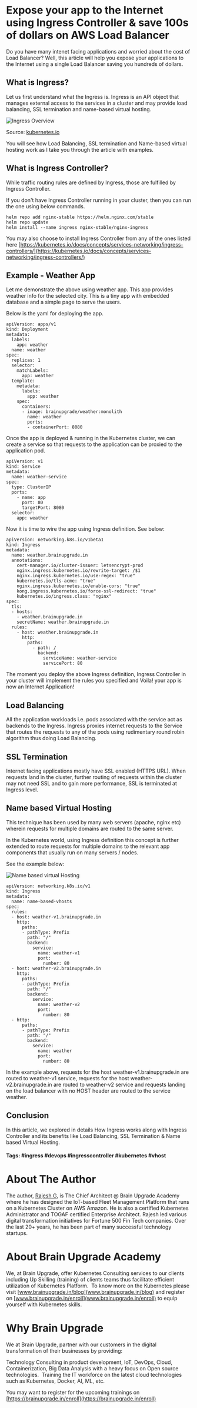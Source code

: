 # Expose your app to the Internet using Ingress Controller & save 100s of dollars on AWS Load Balancer

Do you have many intenet facing applications and worried about the cost of Load Balancer?  Well, this article will help you expose your applications to the Internet using a single Load Balancer saving you hundreds of dollars. 

## What is Ingress?

Let us first understand what the Ingress is.  Ingress is an API object that manages external access to the services in a cluster and may provide load balancing, SSL termination and name-based virtual hosting.

![Ingress Overview](./pictures/ingress.png)

Source: [kubernetes.io](https://kubernetes.io/docs/concepts/services-networking/ingress/)

You will see how Load Balancing, SSL termination and Name-based virtual hosting work as I take you through the article with examples.

## What is Ingress Controller?

While traffic routing rules are defined by Ingress, those are fulfilled by Ingress Controller.

If you don't have Ingress Controller running in your cluster, then you can run the one using below commands.

```
helm repo add nginx-stable https://helm.nginx.com/stable
helm repo update
helm install --name ingress nginx-stable/nginx-ingress
```

You may also choose to install Ingress Controller from any of the ones listed here [https://kubernetes.io/docs/concepts/services-networking/ingress-controllers/](https://kubernetes.io/docs/concepts/services-networking/ingress-controllers/)

## Example - Weather App

Let me demonstrate the above using weather app. This app provides weather info for the selected city. This is a tiny app with embedded database and a simple page to serve the users.

Below is the yaml for deploying the app.

```
apiVersion: apps/v1
kind: Deployment
metadata:
  labels:
    app: weather
  name: weather
spec:
  replicas: 1
  selector:
    matchLabels:
      app: weather
  template:
    metadata:
      labels:
        app: weather
    spec:
      containers:
      - image: brainupgrade/weather:monolith
        name: weather
        ports:
        - containerPort: 8080
```

Once the app is deployed & running in the Kubernetes cluster, we can create a service so that requests to the application can be proxied to the application pod. 

```
apiVersion: v1
kind: Service
metadata:
  name: weather-service
spec:
  type: ClusterIP
  ports:
    - name: app
      port: 80
      targetPort: 8080
  selector:
    app: weather
```

Now it is time to wire the app using Ingress definition.  See below:

```
apiVersion: networking.k8s.io/v1beta1 
kind: Ingress
metadata:
  name: weather.brainupgrade.in
  annotations:
    cert-manager.io/cluster-issuer: letsencrypt-prod
    nginx.ingress.kubernetes.io/rewrite-target: /$1
    nginx.ingress.kubernetes.io/use-regex: "true"
    kubernetes.io/tls-acme: "true"
    nginx.ingress.kubernetes.io/enable-cors: "true"
    kong.ingress.kubernetes.io/force-ssl-redirect: "true"
    kubernetes.io/ingress.class: "nginx"
spec:
  tls:
  - hosts:
    - weather.brainupgrade.in
    secretName: weather.brainupgrade.in
  rules:
    - host: weather.brainupgrade.in
      http:
        paths:
          - path: /
            backend:
              serviceName: weather-service
              servicePort: 80
```

The moment you deploy the above Ingress definition, Ingress Controller in your cluster will implement the rules you specified and Voila! your app is now an Internet Application!

## Load Balancing

All the application workloads i.e. pods associated with the service act as backends to the Ingress. Ingress proxies internet requests to the Service that routes the requests to any of the pods using rudimentary round robin algorithm thus doing Load Balancing.

## SSL Termination

Internet facing applications mostly have SSL enabled (HTTPS URL). When requests land in the cluster, further routing of requests within the cluster may not need SSL and to gain more performance, SSL is terminated at Ingress level.

## Name based Virtual Hosting

This technique has been used by many web servers (apache, nginx etc) wherein requests for multiple domains are routed to the same server.

In the Kubernetes world, using Ingress definition this concept is further extended to route requests for multiple domains to the relevant app components that usually run on many servers / nodes.

See the example below:

![Name based virtual Hosting](./pictures/name-based-vhosts.png)


```
apiVersion: networking.k8s.io/v1
kind: Ingress
metadata:
  name: name-based-vhosts
spec:
  rules:
  - host: weather-v1.brainupgrade.in
    http:
      paths:
      - pathType: Prefix
        path: "/"
        backend:
          service:
            name: weather-v1
            port:
              number: 80
  - host: weather-v2.brainupgrade.in
    http:
      paths:
      - pathType: Prefix
        path: "/"
        backend:
          service:
            name: weather-v2
            port:
              number: 80
  - http:
      paths:
      - pathType: Prefix
        path: "/"
        backend:
          service:
            name: weather
            port:
              number: 80
```

In the example above, requests for the host weather-v1.brainupgrade.in are routed to weather-v1 service, requests for the host weather-v2.brainupgrade.in are routed to weather-v2 service and requests landing on the load balancer with no HOST header are routed to the service weather.

## Conclusion

In this article, we explored in details How Ingress works along with Ingress Controller and its benefits like Load Balancing, SSL Termination & Name based Virtual Hosting.

#### Tags: #ingress #devops #ingresscontroller #kubernetes #vhost 

# About The Author

The author, [Rajesh G](https://www.linkedin.com/in/rajesh-g-b48495/), is The Chief Architect @ Brain Upgrade Academy where he has designed the IoT-based Fleet Management Platform that runs on a Kubernetes Cluster on AWS Amazon.  He is also a certified Kubernetes Administrator and TOGAF certified Enterprise Architect.
Rajesh led various digital transformation initiatives for Fortune 500 Fin Tech companies. Over the last 20+ years, he has been part of many successful technology startups.

# About Brain Upgrade Academy

We, at Brain Upgrade, offer Kubernetes Consulting services to our clients including Up Skilling (training) of clients teams thus facilitate efficient utilization of Kubernetes Platform.  To know more on the Kubernetes please visit [www.brainupgrade.in/blog](www.brainupgrade.in/blog) and register on [www.brainupgrade.in/enroll](www.brainupgrade.in/enroll) to equip yourself with Kubernetes skills.

# Why Brain Upgrade

We at Brain Upgrade, partner with our customers in the digital transformation of their businesses by providing: 

Technology Consulting in product development, IoT, DevOps, Cloud, Containerization, Big Data Analysis with a heavy focus on Open source technologies. 
Training the IT workforce on the latest cloud technologies such as Kubernetes, Docker, AI, ML, etc. 

You may want to register for the upcoming trainings on [https://brainupgrade.in/enroll](https://brainupgrade.in/enroll)